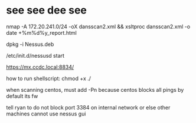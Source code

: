 # see see dee see 

nmap -A 172.20.241.0/24 -oX dansscan2.xml && xsltproc dansscan2.xml -o date +%m%d%y_report.html


dpkg -i Nessus.deb

/etc/init.d/nessusd start

https://mx.ccdc.local:8834/

how to run shellscript:
chmod +x <filename>
./<filename>

when scanning centos, must add -Pn because centos blocks all pings by default its fw

tell ryan to do not block port 3384 on internal network or else other machines cannot use nessus gui 
